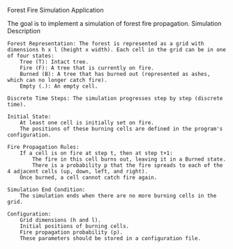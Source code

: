 Forest Fire Simulation Application


The goal is to implement a simulation of forest fire propagation. 
Simulation Description

    Forest Representation: The forest is represented as a grid with dimensions h x l (height x width). Each cell in the grid can be in one of four states:
        Tree (T): Intact tree.
        Fire (F): A tree that is currently on fire.
        Burned (B): A tree that has burned out (represented as ashes, which can no longer catch fire).
        Empty (.): An empty cell.

    Discrete Time Steps: The simulation progresses step by step (discrete time).

    Initial State:
        At least one cell is initially set on fire.
        The positions of these burning cells are defined in the program's configuration.

    Fire Propagation Rules:
        If a cell is on fire at step t, then at step t+1:
            The fire in this cell burns out, leaving it in a Burned state.
            There is a probability p that the fire spreads to each of the 4 adjacent cells (up, down, left, and right).
        Once burned, a cell cannot catch fire again.

    Simulation End Condition:
        The simulation ends when there are no more burning cells in the grid.

    Configuration:
        Grid dimensions (h and l).
        Initial positions of burning cells.
        Fire propagation probability (p).
        These parameters should be stored in a configuration file.
